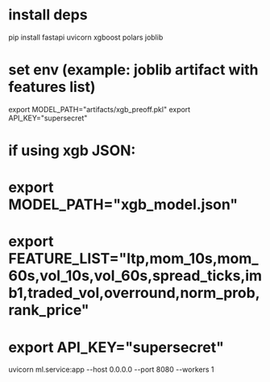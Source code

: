 # install deps
pip install fastapi uvicorn xgboost polars joblib

# set env (example: joblib artifact with features list)
export MODEL_PATH="artifacts/xgb_preoff.pkl"
export API_KEY="supersecret"

# if using xgb JSON:
# export MODEL_PATH="xgb_model.json"
# export FEATURE_LIST="ltp,mom_10s,mom_60s,vol_10s,vol_60s,spread_ticks,imb1,traded_vol,overround,norm_prob,rank_price"
# export API_KEY="supersecret"

uvicorn ml.service:app --host 0.0.0.0 --port 8080 --workers 1
